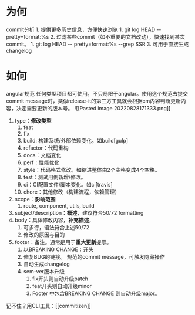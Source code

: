 # 为何
commit分析
	1. 提供更多历史信息，方便快速浏览
		1. git log HEAD --pretty=format:%s
	2. 过滤某些commit（如不重要的文档改动），快速找到某次commit。
		1. git log HEAD -- pretty=format:%s --grep SSR
	3. 可用于直接生成changelog
# 如何
angular规范
	任何类型项目都可使用，不只局限于angular。使用这个规范去提交commit message时，类似release-it的第三方工具就会根据cm内容判断更新内容，决定需要更新的版本号。
![[Pasted image 20220828171333.png]]
1. type：**修改类型**
	1. feat
	2. fix
	3. build: 构建系统/外部依赖变化。如build[gulp]
	4. refactor：代码重构
	5. docs：文档变化
	6. perf：性能优化
	7. style：代码格式修改。如缩进整体由2个空格变成4个空格。
	8. test：测试用例新增/修改。
	9. ci：CI配置文件/脚本变化。如ci[travis]
	10. chore：其他修改（构建流程，依赖管理）
2. scope：**影响范围**
	1. route, component, utils, build
3. subject/description：**概述**，建议符合50/72 formatting
4. body：具体修改内容，**补充描述**，
	1. 可多行，语法符合上述50/72
	2. 修改的原因与目的
5. footer：备注。通常是用于**重大更新**提示。
	1. 以BREAKING CHANGE：开头
	2. 修复BUG的链接。
规范的commit message，可触发隐藏操作
	1. 自动生成changelog 
	2. sem-ver版本升级
		1. fix开头则自动升级patch
		2. feat开头则自动升级minor
		3. Footer 中包含BREAKING CHANGE 则自动升级major。

记不住？用CLI工具：[[commitizen]] 
